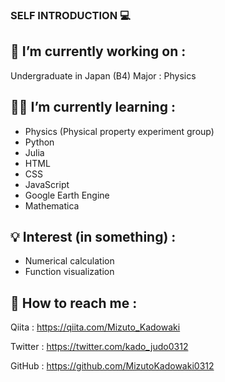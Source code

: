 ### SELF INTRODUCTION 💻



## 🏢 I’m currently working on : 

Undergraduate in Japan (B4)
Major : Physics

## 👨‍🎓 I’m currently learning : 

- Physics (Physical property experiment group)
- Python
- Julia
- HTML
- CSS
- JavaScript
- Google Earth Engine
- Mathematica


## 💡 Interest (in something) : 

- Numerical calculation
- Function visualization

## 👨 How to reach me : 
Qiita : https://qiita.com/Mizuto_Kadowaki

Twitter : https://twitter.com/kado_judo0312

GitHub : https://github.com/MizutoKadowaki0312
